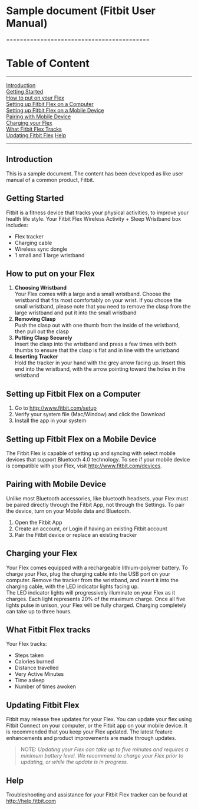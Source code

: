 # Sample document (Fitbit User Manual)
==========================================
# Table of Content
--------------------------------------------  




[Introduction](#Introduction)  
[Getting Started](#Getting-Started)  
[How to put on your Flex](#How-to-put-on-your-Flex)  
[Setting up Fitbit Flex on a Computer](#Setting-up-Fitbit-Flex-on-a-Computer)  
[Setting up Fitbit Flex on a Mobile Device](#Setting-up-Fitbit-Flex-on-a-Mobile-Device)  
[Pairing with Mobile Device](#Pairing-with-Mobile-Device)  
[Charging your Flex](#Charging-your-Flex)  
[What Fitbit Flex Tracks](#What-Fitbit-Flex-Tracks)  
[Updating Fitbit Flex](#Updating-Fitbit-Flex)
[Help](#Help) 




----------------------------------------------
## Introduction
This is a sample document. The content has been developed as like user manual of a common product, Fitbit.
## Getting Started
Fitbit is a fitness device that tracks your physical activities, to improve your health life style. Your Fitbit Flex Wireless Activity + Sleep Wristband box includes:
- Flex tracker
- Charging cable
- Wireless sync dongle
- 1 small and 1 large wristband
## How to put on your Flex
1. **Choosing Wristband**     
   Your Flex comes with a large and a small wristband. Choose the wristband that fits most comfortably on your wrist. If you choose the small wristband, please note that you need to remove the clasp from the large wristband and put it into the small wristband
2. **Removing Clasp**     
   Push the clasp out with one thumb from the inside of the wristband, then pull out the clasp
3. **Putting Clasp Securely**     
   Insert the clasp into the wristband and press a few times with both thumbs to ensure that the clasp is flat and in line with the wristband
4. **Inserting Tracker**     
   Hold the tracker in your hand with the grey arrow facing up. Insert this end into the wristband, with the arrow pointing toward the holes in the wristband
## Setting up Fitbit Flex on a Computer
1. Go to http://www.fitbit.com/setup
2. Verify your system file (Mac/Window) and click the Download
3. Install the app in your system
## Setting up Fitbit Flex on a Mobile Device
The Fitbit Flex is capable of setting up and syncing with select mobile devices that support Bluetooth 4.0 technology. To see if your mobile device is compatible with your Flex, visit http://www.fitbit.com/devices.
## Pairing with Mobile Device
Unlike most Bluetooth accessories, like bluetooth headsets, your Flex must be paired directly through the Fitbit App, not through the Settings. To pair the device, turn on your Mobile data and Bluetooth.
1. Open the Fitbit App
2. Create an account, or Login if having an existing Fitbit account
3. Pair the Fitbit device or replace an existing tracker
## Charging your Flex
Your Flex comes equipped with a rechargeable lithium-polymer battery. To charge your Flex, plug the charging cable into the USB port on your computer. Remove the tracker from the wristband, and insert it into the charging cable, with the LED indicator lights facing up.  
The LED indicator lights will progressively illuminate on your Flex as it charges. Each light represents 20% of the maximum charge. Once all five lights pulse in unison, your Flex will be fully charged. Charging completely can take up to three hours.
## What Fitbit Flex tracks
Your Flex tracks:
- Steps taken
- Calories burned
- Distance travelled
- Very Active Minutes
- Time asleep
- Number of times awoken
## Updating Fitbit Flex
Fitbit may release free updates for your Flex. You can update your flex using Fitbit Connect on your computer, or the Fitbit app on your mobile device. It is recommended that you keep your Flex updated. The latest feature enhancements and product improvements are made through updates.
> NOTE: *Updating your Flex can take up to five minutes and requires a minimum battery level. We recommend to charge your Flex prior to updating, or while the update is in progress.*
## Help
Troubleshooting and assistance for your Fitbit Flex tracker can be found at http://help.fitbit.com
